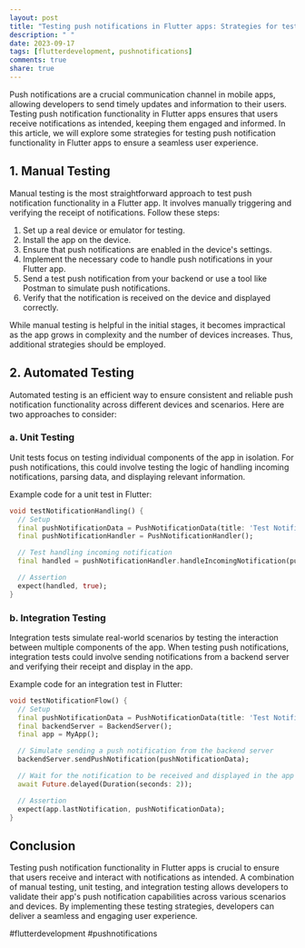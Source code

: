 ```yaml
---
layout: post
title: "Testing push notifications in Flutter apps: Strategies for testing push notification functionality in Flutter apps"
description: " "
date: 2023-09-17
tags: [flutterdevelopment, pushnotifications]
comments: true
share: true
---
```


Push notifications are a crucial communication channel in mobile apps, allowing developers to send timely updates and information to their users. Testing push notification functionality in Flutter apps ensures that users receive notifications as intended, keeping them engaged and informed. In this article, we will explore some strategies for testing push notification functionality in Flutter apps to ensure a seamless user experience.

## 1. Manual Testing

Manual testing is the most straightforward approach to test push notification functionality in a Flutter app. It involves manually triggering and verifying the receipt of notifications. Follow these steps:

1. Set up a real device or emulator for testing.
2. Install the app on the device.
3. Ensure that push notifications are enabled in the device's settings.
4. Implement the necessary code to handle push notifications in your Flutter app.
5. Send a test push notification from your backend or use a tool like Postman to simulate push notifications.
6. Verify that the notification is received on the device and displayed correctly.

While manual testing is helpful in the initial stages, it becomes impractical as the app grows in complexity and the number of devices increases. Thus, additional strategies should be employed.

## 2. Automated Testing

Automated testing is an efficient way to ensure consistent and reliable push notification functionality across different devices and scenarios. Here are two approaches to consider:

### a. Unit Testing

Unit tests focus on testing individual components of the app in isolation. For push notifications, this could involve testing the logic of handling incoming notifications, parsing data, and displaying relevant information.

Example code for a unit test in Flutter:

```dart
void testNotificationHandling() {
  // Setup
  final pushNotificationData = PushNotificationData(title: 'Test Notification', body: 'This is a test notification');
  final pushNotificationHandler = PushNotificationHandler();

  // Test handling incoming notification
  final handled = pushNotificationHandler.handleIncomingNotification(pushNotificationData);

  // Assertion
  expect(handled, true);
}
```

### b. Integration Testing

Integration tests simulate real-world scenarios by testing the interaction between multiple components of the app. When testing push notifications, integration tests could involve sending notifications from a backend server and verifying their receipt and display in the app.

Example code for an integration test in Flutter:

```dart
void testNotificationFlow() {
  // Setup
  final pushNotificationData = PushNotificationData(title: 'Test Notification', body: 'This is a test notification');
  final backendServer = BackendServer();
  final app = MyApp();

  // Simulate sending a push notification from the backend server
  backendServer.sendPushNotification(pushNotificationData);

  // Wait for the notification to be received and displayed in the app
  await Future.delayed(Duration(seconds: 2));

  // Assertion
  expect(app.lastNotification, pushNotificationData);
}
```

## Conclusion

Testing push notification functionality in Flutter apps is crucial to ensure that users receive and interact with notifications as intended. A combination of manual testing, unit testing, and integration testing allows developers to validate their app's push notification capabilities across various scenarios and devices. By implementing these testing strategies, developers can deliver a seamless and engaging user experience.

#flutterdevelopment #pushnotifications